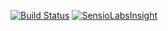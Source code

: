 [![Build Status](https://travis-ci.org/tomaszsobczak/phptoolkit.png?branch=master)](https://travis-ci.org/tomaszsobczak/phptoolkit) [![SensioLabsInsight](https://insight.sensiolabs.com/projects/913c6dcd-83d8-4a34-b086-5f1810c05525/mini.png)](https://insight.sensiolabs.com/projects/913c6dcd-83d8-4a34-b086-5f1810c05525)
